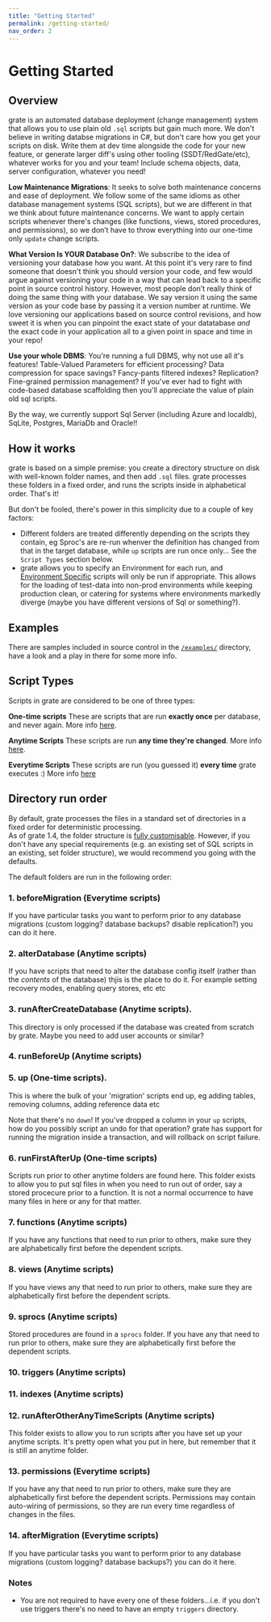 ```yaml
---
title: "Getting Started"
permalink: /getting-started/
nav_order: 2
---
```


# Getting Started

## Overview

grate is an automated database deployment (change management) system that allows you to use plain old `.sql` scripts but gain much more.  We don't believe in writing databse migrations in C#, but don't care how you get your scripts on disk.  Write them at dev time alongside the code for your new feature, or generate larger diff's using other tooling (SSDT/RedGate/etc), whatever works for you and your team!  Include schema objects, data, server configuration, whatever you need!

**Low Maintenance Migrations**: It seeks to solve both maintenance concerns and ease of deployment. We follow some of the same idioms as other database management systems (SQL scripts), but we are different in that we think about future maintenance concerns. We want to apply certain scripts whenever there's changes (like functions, views, stored procedures, and permissions), so we don’t have to throw everything into our one-time only `update` change scripts.

**What Version Is YOUR Database On?**: We subscribe to the idea of versioning your database how you want. At this point it's very rare to find someone that doesn't think you should version your code, and few would argue against versioning your code in a way that can lead back to a specific point in source control history. However, most people don’t really think of doing the same thing with your database. We say version it using the same version as your code base by passing it a version number at runtime.  We love versioning our applications based on source control revisions, and how sweet it is when you can pinpoint the exact state of your datatabase _and_ the exact code in your application all to a given point in space and time in your repo!

**Use your whole DBMS**: You're running a full DBMS, why not use all it's features!  Table-Valued Parameters for efficient processing? Data compression for space savings?  Fancy-pants filtered indexes?  Replication? Fine-grained permission management?  If you've ever had to fight with code-based database scaffolding then you'll appreciate the value of plain old sql scripts.

By the way, we currently support Sql Server (including Azure and localdb), SqLite, Postgres, MariaDb and Oracle!!

## How it works

grate is based on a simple premise: you create a directory structure on disk with well-known folder names, and then add `.sql` files.  grate processes these folders in a fixed order, and runs the scripts inside in alphabetical order.  That's it!

But don't be fooled, there's power in this simplicity due to a couple of key factors:
- Different folders are treated differently depending on the scripts they contain, eg Sproc's are re-run whenver the definition has changed from that in the target database, while `up` scripts are run once only... See the `Script Types` section below.
- grate allows you to specify an Environment for each run, and [Environment Specific](EnvironmentScripts.md) scripts will only be run if appropriate.  This allows for the loading of test-data into non-prod environments while keeping production clean, or catering for systems where environments markedly diverge (maybe you have different versions of Sql or something?).

## Examples

There are samples included in source control in the [`/examples/`](https://github.com/erikbra/grate/tree/main/examples) directory, have a look and a play in there for some more info.

## Script Types

Scripts in grate are considered to be one of three types:

**One-time scripts**
These are scripts that are run **exactly once** per database, and never again.  More info [here](ScriptTypes/OneTimeScripts.md).

**Anytime Scripts**
These scripts are run **any time they're changed**.  More info [here](ScriptTypes/AnytimeScripts.md).

**Everytime Scripts**
These scripts are run (you guessed it) **every time** grate executes :)  More info [here](ScriptTypes/EverytimeScripts.md)

## Directory run order

By default, grate processes the files in a standard set of directories in a fixed order for deterministic processing.  
As of grate 1.4, the folder structure is [fully customisable](ConfigurationOptions/FolderConfiguration.md). However,
if you don't have any special requirements (e.g. an existing set of SQL scripts in an existing, set folder structure),
we would recommend you going with the defaults.

The default folders are run in the following order:

### 1. beforeMigration (Everytime scripts)
If you have particular tasks you want to perform prior to any database migrations (custom logging? database backups? disable replication?) you can do it here.

### 2. alterDatabase (Anytime scripts)
If you have scripts that need to alter the database config itself (rather than the _contents_ of the database) thjis is the place to do it.  For example setting recovery modes, enabling query stores, etc etc

### 3. runAfterCreateDatabase (Anytime scripts).
This directory is only processed if the database was created from scratch by grate.  Maybe you need to add user accounts or similar?

### 4. runBeforeUp (Anytime scripts)

### 5. up (One-time scripts).  
This is where the bulk of your 'migration' scripts end up, eg adding tables, removing columns, adding reference data etc

Note that there's no `down`!  If you've dropped a column in your `up` scripts, how do you possibly script an undo for that operation?  grate has support for running the migration inside a transaction, and will rollback on script failure.

### 6. runFirstAfterUp (One-time scripts)
Scripts run prior to other anytime folders are found here. This folder exists to allow you to put sql files in when you need to run out of order, say a stored procecure prior to a function. It is not a normal occurrence to have many files in here or any for that matter.

### 7. functions (Anytime scripts)
If you have any functions that need to run prior to others, make sure they are alphabetically first before the dependent scripts.

### 8. views (Anytime scripts)
If you have views any that need to run prior to others, make sure they are alphabetically first before the dependent scripts.

### 9. sprocs (Anytime scripts)
Stored procedures are found in a `sprocs` folder. If you have any that need to run prior to others, make sure they are alphabetically first before the dependent scripts.

### 10. triggers (Anytime scripts)

### 11. indexes (Anytime scripts)

### 12. runAfterOtherAnyTimeScripts (Anytime scripts)
This folder exists to allow you to run scripts after you have set up your anytime scripts. It's pretty open what you put in here, but remember that it is still an anytime folder.

### 13. permissions (Everytime scripts)
If you have any that need to run prior to others, make sure they are alphabetically first before the dependent scripts.
Permissions may contain auto-wiring of permissions, so they are run every time regardless of changes in the files.

### 14. afterMigration (Everytime scripts)
If you have particular tasks you want to perform prior to any database migrations (custom logging? database backups?) you can do it here.

### Notes
- You are not required to have every one of these folders...i.e. if you don't use triggers there's no need to have an empty `triggers` directory.

